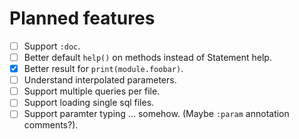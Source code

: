 # Planned features

- [ ] Support `:doc`.
- [ ] Better default `help()` on methods instead of Statement help.
- [x] Better result for `print(module.foobar)`.
- [ ] Understand interpolated parameters.
- [ ] Support multiple queries per file.
- [ ] Support loading single sql files.
- [ ] Support paramter typing ... somehow. (Maybe `:param` annotation comments?).

